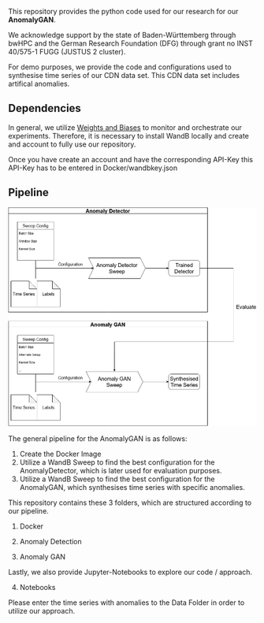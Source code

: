 This repository provides the python code used for our research for our **AnomalyGAN**.

We acknowledge support by the state of Baden-Württemberg through bwHPC
and the German Research Foundation (DFG) through grant no INST 40/575-1 FUGG (JUSTUS 2 cluster).

For demo purposes, we provide the code and configurations used to synthesise time series of our CDN data set.
This CDN data set includes artifical anomalies.

## Dependencies
In general, we utilize [Weights and Biases](https://wandb.ai/site) to monitor and orchestrate our experiments. 
Therefore, it is necessary to install WandB locally and create and account to fully use our repository.

Once you have create an account and have the corresponding API-Key this API-Key has to be entered in Docker/wandbkey.json


## Pipeline

![Pipeline](AnomalyGAN.png)

The general pipeline for the AnomalyGAN is as follows:

1. Create the Docker Image 
2. Utilize a WandB Sweep to find the best configuration for the AnomalyDetector, which is later used for evaluation purposes.
3. Utilize a WandB Sweep to find the best configuration for the AnomalyGAN, which synthesises time series with specific anomalies.


This repository contains these 3 folders, which are structured according to our pipeline.

1. Docker

2. Anomaly Detection

3. Anomaly GAN

Lastly, we also provide Jupyter-Notebooks to explore our code / approach.

4. Notebooks

Please enter the time series with anomalies to the Data Folder in order to utilize our approach.





